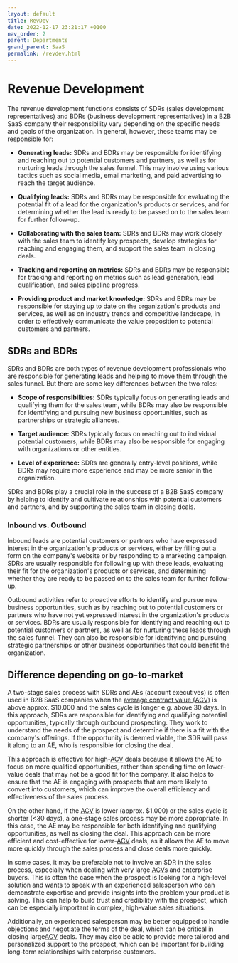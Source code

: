 ```yaml
---
layout: default
title: RevDev
date: 2022-12-17 23:21:17 +0100
nav_order: 2
parent: Departments
grand_parent: SaaS
permalink: /revdev.html
---
```


# Revenue Development

The revenue development functions consists of SDRs (sales development representatives) and BDRs (business development representatives) in a B2B SaaS company their responsibility vary depending on the specific needs and goals of the organization. In general, however, these teams may be responsible for:

- **Generating leads:** SDRs and BDRs may be responsible for identifying and reaching out to potential customers and partners, as well as for nurturing leads through the sales funnel. This may involve using various tactics such as social media, email marketing, and paid advertising to reach the target audience.

- **Qualifying leads:** SDRs and BDRs may be responsible for evaluating the potential fit of a lead for the organization's products or services, and for determining whether the lead is ready to be passed on to the sales team for further follow-up.

- **Collaborating with the sales team:** SDRs and BDRs may work closely with the sales team to identify key prospects, develop strategies for reaching and engaging them, and support the sales team in closing deals.

- **Tracking and reporting on metrics:** SDRs and BDRs may be responsible for tracking and reporting on metrics such as lead generation, lead qualification, and sales pipeline progress.

- **Providing product and market knowledge:** SDRs and BDRs may be responsible for staying up to date on the organization's products and services, as well as on industry trends and competitive landscape, in order to effectively communicate the value proposition to potential customers and partners.

## SDRs and BDRs

SDRs and BDRs are both types of revenue development professionals who are responsible for generating leads and helping to move them through the sales funnel. But there are some key differences between the two roles:

- **Scope of responsibilities:** SDRs typically focus on generating leads and qualifying them for the sales team, while BDRs may also be responsible for identifying and pursuing new business opportunities, such as partnerships or strategic alliances.

- **Target audience:** SDRs typically focus on reaching out to individual potential customers, while BDRs may also be responsible for engaging with organizations or other entities.

- **Level of experience:** SDRs are generally entry-level positions, while BDRs may require more experience and may be more senior in the organization.

SDRs and BDRs play a crucial role in the success of a B2B SaaS company by helping to identify and cultivate relationships with potential customers and partners, and by supporting the sales team in closing deals.

### Inbound vs. Outbound

Inbound leads are potential customers or partners who have expressed interest in the organization's products or services, either by filling out a form on the company's website or by responding to a marketing campaign. SDRs are usually responsible for following up with these leads, evaluating their fit for the organization's products or services, and determining whether they are ready to be passed on to the sales team for further follow-up.

Outbound activities refer to proactive efforts to identify and pursue new business opportunities, such as by reaching out to potential customers or partners who have not yet expressed interest in the organization's products or services. BDRs are usually responsible for identifying and reaching out to potential customers or partners, as well as for nurturing these leads through the sales funnel. They can also be responsible for identifying and pursuing strategic partnerships or other business opportunities that could benefit the organization.

## Difference depending on go-to-market

A two-stage sales process with SDRs and AEs (account executives) is often used in B2B SaaS companies when the [average contract value (ACV)](https://revopsguide.net/glossary.html#average-contract-value-acv) is above approx. $10.000 and the sales cycle is longer e.g. above 30 days. In this approach, SDRs are responsible for identifying and qualifying potential opportunities, typically through outbound prospecting. They work to understand the needs of the prospect and determine if there is a fit with the company's offerings. If the opportunity is deemed viable, the SDR will pass it along to an AE, who is responsible for closing the deal.

This approach is effective for high-[ACV](https://revopsguide.net/glossary.html#average-contract-value-acv) deals because it allows the AE to focus on more qualified opportunities, rather than spending time on lower-value deals that may not be a good fit for the company. It also helps to ensure that the AE is engaging with prospects that are more likely to convert into customers, which can improve the overall efficiency and effectiveness of the sales process.

On the other hand, if the [ACV](https://revopsguide.net/glossary.html#average-contract-value-acv) is lower (approx. $1.000) or the sales cycle is shorter (<30 days), a one-stage sales process may be more appropriate. In this case, the AE may be responsible for both identifying and qualifying opportunities, as well as closing the deal. This approach can be more efficient and cost-effective for lower-[ACV](https://revopsguide.net/glossary.html#average-contract-value-acv) deals, as it allows the AE to move more quickly through the sales process and close deals more quickly.

In some cases, it may be preferable not to involve an SDR in the sales process, especially when dealing with very large [ACVs](https://revopsguide.net/glossary.html#average-contract-value-acv) and enterprise buyers. This is often the case when the prospect is looking for a high-level solution and wants to speak with an experienced salesperson who can demonstrate expertise and provide insights into the problem your product is solving. This can help to build trust and credibility with the prospect, which can be especially important in complex, high-value sales situations.

Additionally, an experienced salesperson may be better equipped to handle objections and negotiate the terms of the deal, which can be critical in closing large[ACV](https://revopsguide.net/glossary.html#average-contract-value-acv) deals. They may also be able to provide more tailored and personalized support to the prospect, which can be important for building long-term relationships with enterprise customers.
